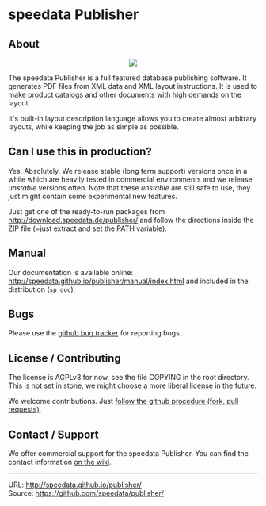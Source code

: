 speedata Publisher
==================

About
-----

<p align="center"><img src="http://i.imgur.com/yzUJlVv.png"></p>


The speedata Publisher is a full featured database publishing software. It generates PDF files from XML data and XML layout instructions. It is used to make product catalogs and other documents with high demands on the layout.

It's built-in layout description language allows you to create almost arbitrary layouts, while keeping the job as simple as possible.


Can I use this in production?
-----------------------------

Yes. Absolutely. We release stable (long term support) versions once in a while which are heavily tested in commercial environments and we release _unstable_ versions often. Note that these _unstable_ are still safe to use, they just might contain some experimental new features.

Just get one of the ready-to-run packages from http://download.speedata.de/publisher/ and follow the directions inside the ZIP file (=just extract and set the PATH variable).


Manual
------
Our documentation is available online: http://speedata.github.io/publisher/manual/index.html and included in the distribution (`sp doc`).


Bugs
----

Please use the [github bug tracker](https://github.com/speedata/publisher/issues) for reporting bugs.



License / Contributing
----------------------

The license is AGPLv3 for now, see the file COPYING in the root directory. This is not set in stone, we might choose a more liberal license in the future.

We welcome contributions. Just [follow the github procedure (fork, pull requests)](http://help.github.com/send-pull-requests/).

Contact / Support
-----------------

We offer commercial support for the speedata Publisher. You can find the contact information [on the wiki](https://github.com/speedata/publisher/wiki/contact).



--------
URL: <http://speedata.github.io/publisher/> <br />
Source: <https://github.com/speedata/publisher/>
